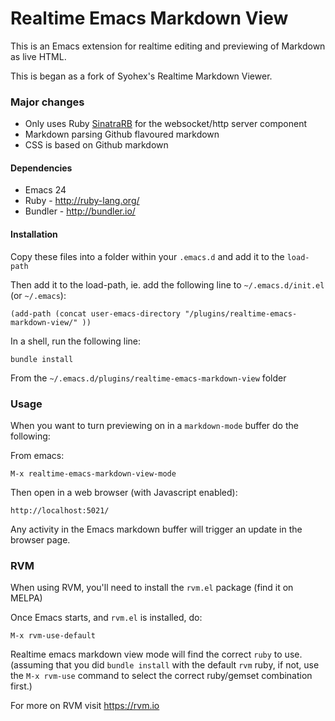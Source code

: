# Realtime Emacs Markdown View

This is an Emacs extension for realtime editing and previewing of
Markdown as live HTML.

This is began as a fork of Syohex's Realtime Markdown Viewer.

### Major changes

- Only uses Ruby [SinatraRB](http://www.sinatrarb.com) for the websocket/http server component
- Markdown parsing Github flavoured markdown
- CSS is based on Github markdown

#### Dependencies

* Emacs 24
* Ruby - http://ruby-lang.org/
* Bundler - http://bundler.io/

#### Installation

Copy these files into a folder within your `.emacs.d` and add it to the `load-path`

Then add it to the load-path, ie. add the following line to `~/.emacs.d/init.el` (or `~/.emacs`):

    (add-path (concat user-emacs-directory "/plugins/realtime-emacs-markdown-view/" ))

In a shell, run the following line:

    bundle install

From the `~/.emacs.d/plugins/realtime-emacs-markdown-view` folder

### Usage

When you want to turn previewing on in a `markdown-mode` buffer do the
following:

From emacs:

    M-x realtime-emacs-markdown-view-mode

Then open in a web browser (with Javascript enabled):

    http://localhost:5021/

Any activity in the Emacs markdown buffer will trigger an update in
the browser page.

### RVM

When using RVM, you'll need to install the `rvm.el` package (find it on MELPA)

Once Emacs starts, and `rvm.el` is installed, do:

    M-x rvm-use-default

Realtime emacs markdown view mode will find the correct `ruby` to
use. (assuming that you did `bundle install` with the default `rvm`
ruby, if not, use the `M-x rvm-use` command to select the correct
ruby/gemset combination first.)

For more on RVM visit https://rvm.io
